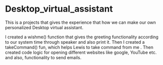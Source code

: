 # Desktop_virtual_assistant

This is a projects that gives the experience that how we can make our own personalized Desktop virtual assistant.

 I created a wishme() function that gives the greeting functionality according to our system time through speaker and also print it.
 Then I created a takeCommand() fun, which helps Lewis to take command from me . 
 Then created code logic for opening different websites like google, YouTube etc. and also, functionality to send emails.
